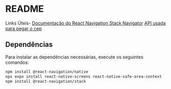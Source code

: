 # README
Links Úteis- [Documentação do React Navigation Stack Navigator](https://reactnavigation.org/docs/stack-navigator)
[API usada para pegar o cep ](https://apifacil.dev/api/v1/guest/cep/17400158)

## Dependências

Para instalar as dependências necessárias, execute os seguintes comandos:

```bash
npm install @react-navigation/native
npx expo install react-native-screens react-native-safe-area-context
npm install @react-navigation/stack
```